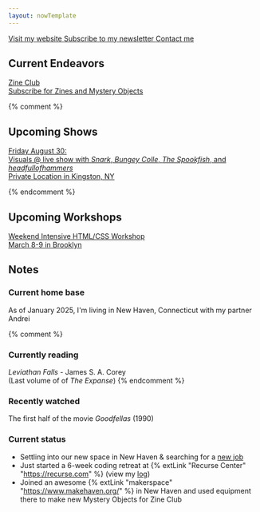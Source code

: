 ```yaml
---
layout: nowTemplate
---
```


<a href="/" class="now-button">
  Visit my website
</a>

<a href="/newsletter" class="now-button">
  Subscribe to my newsletter
</a>

<a href="/contact" class="now-button">
  Contact me
</a>


## Current Endeavors

<a href="/zine-club/" class="now-button" target="_blank">
  Zine Club
  <div class="caption">Subscribe for Zines and Mystery Objects</div>
</a>


{% comment %} 

## Upcoming Shows

<a href="https://vimeo.com/1001767004/a97408ed6d" class="now-button" target="_blank" rel="noopener">
  Friday August 30:<br>
  Visuals @ live show with <i>Snark</i>, <i>Bungey Colle</i>, <i>The Spookfish</i>, and <i>headfullofhammers</i>
  <div class="caption">Private Location in Kingston, NY</div>
</a>

{% endcomment %}

## Upcoming Workshops

<a href="https://withfriends.co/event/22719582/weekend_website_workshop_htmlcss_2_day_intensive_with_paloma_kop" class="now-button" target="_blank" rel="noopener">
  Weekend Intensive HTML/CSS Workshop
  <div class="caption">March 8-9 in Brooklyn</div>
</a>


## Notes

### Current home base

As of January 2025, I'm living in New Haven, Connecticut with my partner Andrei

{% comment %}
### Currently reading

*Leviathan Falls* - James S. A. Corey  
(Last volume of of *The Expanse*)
{% endcomment %}

### Recently watched

The first half of the movie *Goodfellas* (1990)

### Current status

- Settling into our new space in New Haven & searching for a [new job](/resume)
- Just started a 6-week coding retreat at {% extLink "Recurse Center" "https://recurse.com" %} (view my <a href="/recurse">log</a>)
- Joined an awesome {% extLink "makerspace" "https://www.makehaven.org/" %} in New Haven and used equipment there to make new Mystery Objects for Zine Club